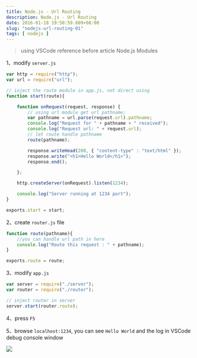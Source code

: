 ```yaml
---
title: Node.js - Url Routing
description: Node.js - Url Routing
date: 2016-01-18 19:50:59.609+08:00
slug: "nodejs-url-routing-01"
tags: [ nodejs ]
---
```


> using VSCode
> reference before article Node.js Modules

1、modify `server.js` 

```js
var http = require("http");  
var url = require("url");

// inject the route module in app.js, not direct using
function start(route){

    function onRequest(request, response) {
        // using url module get url pathname;
        var pathname = url.parse(request.url).pathname;
        console.log("Request for " + pathname + " received");
        console.log("Request url: " + request.url);
        // let route handle pathname
        route(pathname); 

        response.writeHead(200, { "content-type" : "text/html" });
        response.write("<h1>Hello World</h1>");
        response.end();

    };

    http.createServer(onRequest).listen(1234);

    console.log("Server running at 1234 port");      
}

exports.start = start;  
```

2、create `router.js` file

```js
function route(pathname){  
    //you can handle url path in here
    console.log("Route this request : " + pathname);
}

exports.route = route;  
```

3、modify `app.js` 

```js
var server = require("./server");  
var router = require("./router");

// inject router in server
server.start(router.route);  
```

4、press `F5`

5、browse `localhost:1234`, you can see `Hello World` and the log in VSCode debug console window

![](/images/404.webp)